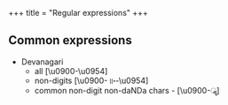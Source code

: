 +++
title = "Regular expressions"
+++

## Common expressions
- Devanagari  
  - all [\u0900-\u0954]
  - non-digits [\u0900-॥॰-\u0954]
  - common non-digit non-daNDa chars - [\u0900-ॣ]